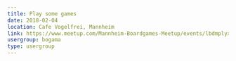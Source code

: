 ```yaml
---
title: Play some games
date: 2018-02-04
location: Cafe Vogelfrei, Mannheim
link: https://www.meetup.com/Mannheim-Boardgames-Meetup/events/lbdmplyxdbgb/
usergroup: bogama
type: usergroup
---
```


